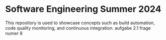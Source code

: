 # Software Engineering Summer 2024

This repository is used to showcase concepts such as build automation, code quality monitoring, and continuous integration.
aufgabe 2.1 frage numer 8